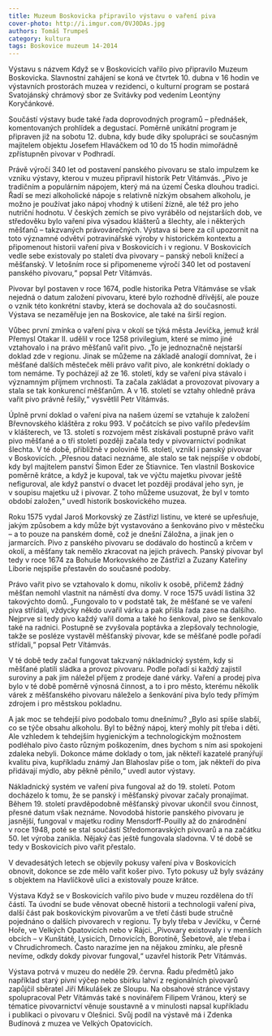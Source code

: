 ```yaml
---
title: Muzeum Boskovicka připravilo výstavu o vaření piva 
cover-photo: http://i.imgur.com/0VJ0DAs.jpg
authors: Tomáš Trumpeš
category: kultura
tags: Boskovice muzeum 14-2014
---
```


Výstavu s názvem Když se v Boskovicích vařilo pivo připravilo Muzeum Boskovicka. Slavnostní zahájení se koná ve čtvrtek 10. dubna v 16 hodin ve výstavních prostorách muzea v rezidenci, o kulturní program se postará Svatojánský chrámový sbor ze Svitávky pod vedením Leontýny Koryčánkové.

Součástí výstavy bude také řada doprovodných programů – přednášek, komentovaných prohlídek a degustací. Poměrně unikátní program je připraven již na sobotu 12. dubna, kdy bude díky spolupráci se současným majitelem objektu Josefem Hlaváčkem od 10 do 15 hodin mimořádně zpřístupněn pivovar v Podhradí.

Právě výročí 340 let od postavení panského pivovaru se stalo impulzem ke vzniku výstavy, kterou v muzeu připravil historik Petr Vítámvás. „Pivo je tradičním a populárním nápojem, který má na území Česka dlouhou tradici. Řadí se mezi alkoholické nápoje s relativně nízkým obsahem alkoholu, je možno je používat jako nápoj vhodný k utišení žízně, ale též pro jeho nutriční hodnotu. V českých zemích se pivo vyrábělo od nejstarších dob, ve středověku bylo vaření piva výsadou klášterů a šlechty, ale i některých měšťanů – takzvaných právovárečných. Výstava si bere za cíl upozornit na toto významné odvětví potravinářské výroby v historickém kontextu a připomenout historii vaření piva v Boskovicích i v regionu. V Boskovicích vedle sebe existovaly po staletí dva pivovary – panský neboli knížecí a měšťanský. V letošním roce si připomeneme výročí 340 let od postavení panského pivovaru,“ popsal Petr Vítámvás.

Pivovar byl postaven v roce 1674, podle historika Petra Vítámváse se však nejedná o datum založení pivovaru, které bylo rozhodně dřívější, ale pouze o vznik této konkrétní stavby, která se dochovala až do současnosti. Výstava se nezaměřuje jen na Boskovice, ale také na širší region.

Vůbec první zmínka o vaření piva v okolí se týká města Jevíčka, jemuž král Přemysl Otakar II. udělil v roce 1258 privilegium, které se mimo jiné vztahovalo i na právo měšťanů vařit pivo. „To je jednoznačně nejstarší doklad zde v regionu. Jinak se můžeme na základě analogií domnívat, že i měšťané dalších městeček měli právo vařit pivo, ale konkrétní doklady o tom nemáme. Ty pocházejí až ze 16. století, kdy se vaření piva stávalo i významným příjmem vrchnosti. Ta začala zakládat a provozovat pivovary a stala se tak konkurencí měšťanům. A v 16. století se vztahy ohledně práva vařit pivo právně řešily,“ vysvětlil Petr Vítámvás.

Úplně první doklad o vaření piva na našem území se vztahuje k založení Břevnovského kláštěra z roku 993. V počátcích se pivo vařilo především v klášterech, ve 13. století s rozvojem měst získávali postupně právo vařit pivo měšťané a o tři století později začala tedy v pivovarnictví podnikat šlechta. V té době, přibližně v polovině 16. století, vznikl i panský pivovar v Boskovicích. „Přesnou dataci neznáme, ale stalo se tak nejspíše v období, kdy byl majitelem panství Šimon Eder ze Štiavnice. Ten vlastnil Boskovice poměrně krátce, a když je kupoval, tak ve výčtu majetku pivovar ještě nefiguroval, ale když panství o dvacet let později prodával jeho syn, je v soupisu majetku už i pivovar. Z toho můžeme usuzovat, že byl v tomto období založen,“ uvedl historik boskovického muzea.

Roku 1575 vydal Jaroš Morkovský ze Zástřizl listinu, ve které se upřesňuje, jakým způsobem a kdy může být vystavováno a šenkováno pivo v městečku – a to pouze na panském domě, což je dnešní Záložna, a jinak jen o jarmarcích. Pivo z panského pivovaru se dodávalo do hostinců a krčem v okolí, a měšťany tak nemělo zkracovat na jejich právech. Panský pivovar byl tedy v roce 1674 za Bohuše Morkovského ze Zástřizl a Zuzany Kateřiny Liborie nejspíše přestavěn do současné podoby.

Právo vařit pivo se vztahovalo k domu, nikoliv k osobě, přičemž žádný měšťan nemohl vlastnit na náměstí dva domy. V roce 1575 uvádí listina 32 takovýchto domů. „Fungovalo to v podstatě tak, že měšťané se ve vaření piva střídali, vždycky někdo uvařil várku a pak přišla řada zase na dalšího. Nejprve si tedy pivo každý vařil doma a také ho šenkoval, pivo se šenkovalo také na radnici. Postupně se zvyšovala poptávka a zlepšovaly technologie, takže se posléze vystavěl měšťanský pivovar, kde se měšťané podle pořadí střídali,“ popsal Petr Vítámvás. 

V té době tedy začal fungovat takzvaný nákladnický systém, kdy si měšťané platili sládka a provoz pivovaru. Podle pořadí si každý zajistil suroviny a pak jim náležel příjem z prodeje dané várky. Vaření a prodej piva bylo v té době poměrně výnosná činnost, a to i pro město, kterému několik várek z měšťanského pivovaru náleželo a šenkování piva bylo tedy přímým zdrojem i pro městskou pokladnu.

A jak moc se tehdejší pivo podobalo tomu dnešnímu? „Bylo asi spíše slabší, co se týče obsahu alkoholu. Byl to běžný nápoj, který mohly pít třeba i děti. Ale vzhledem k tehdejším hygienickým a technologickým možnostem podléhalo pivo často různým poškozením, dnes bychom s ním asi spokojeni zdaleka nebyli. Dokonce máme doklady o tom, jak někteří kazatelé pranýřují kvalitu piva, kupříkladu známý Jan Blahoslav píše o tom, jak někteří do piva přidávají mýdlo, aby pěkně pěnilo,“ uvedl autor výstavy.

Nákladnický systém ve vaření piva fungoval až do 19. století. Potom docházelo k tomu, že se panský i měšťanský pivovar začaly pronajímat. Během 19. století pravděpodobně měšťanský pivovar ukončil svou činnost, přesné datum však neznáme. Novodobá historie panského pivovaru je jasnější, fungoval v majetku rodiny Mensdorff-Pouilly až do znárodnění v roce 1948, poté se stal součástí Středomoravských pivovarů a na začátku 50. let výroba zanikla. Nějaký čas ještě fungovala sladovna. V té době se tedy v Boskovicích pivo vařit přestalo.

V devadesátých letech se objevily pokusy vaření piva v Boskovicích obnovit, dokonce se zde mělo vařit košer pivo. Tyto pokusy už byly svázány s objektem na Havlíčkově ulici a existovaly pouze krátce.

Výstava Když se v Boskovicích vařilo pivo bude v muzeu rozdělena do tří částí. Ta úvodní se bude věnovat obecně historii a technologii vaření piva, další část pak boskovickým pivovarům a ve třetí části bude stručně pojednáno o dalších pivovarech v regionu. Ty byly třeba v Jevíčku, v Černé Hoře, ve Velkých Opatovicích nebo v Rájci. „Pivovary existovaly i v menších obcích – v Kunštátě, Lysicích, Drnovicích, Borotíně, Šebetově, ale třeba i v Chrudichromech. Často narazíme jen na nějakou zmínku, ale přesně nevíme, odkdy dokdy pivovar fungoval,“ uzavřel historik Petr Vítámvás.

Výstava potrvá v muzeu do neděle 29. června. Řadu předmětů jako například starý pivní výčep nebo sbírku lahví z regionálních pivovarů zapůjčil sběratel Jiří Mikulášek ze Sloupu. Na obsahové stránce výstavy spolupracoval Petr Vítámvás také s novinářem Filipem Vránou, který se tématice pivovarnictví věnuje soustavně a v minulosti napsal kupříkladu i publikaci o pivovaru v Olešnici. Svůj podíl na výstavě má i Zdenka Budínová z muzea ve Velkých Opatovicích.